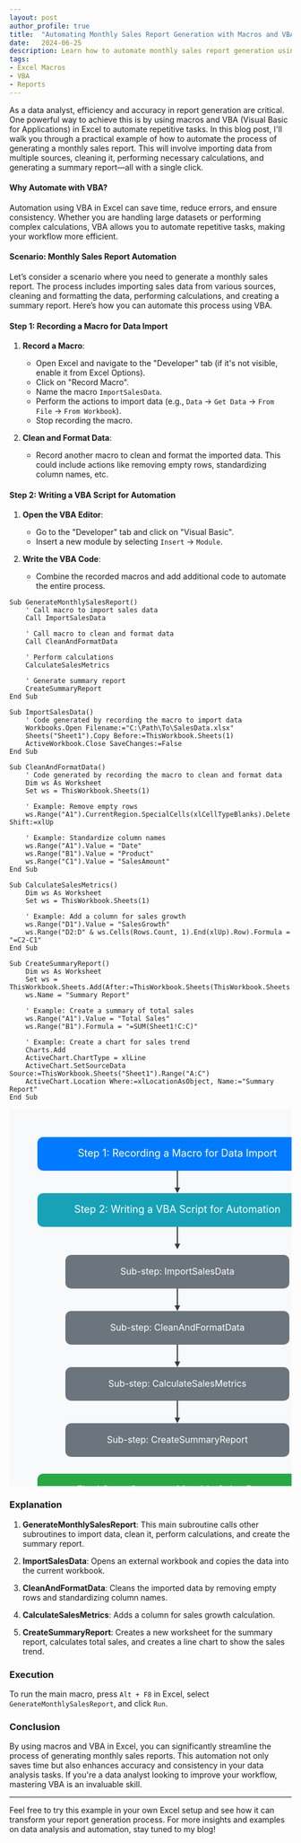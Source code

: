 ```yaml
---
layout: post
author_profile: true
title:  "Automating Monthly Sales Report Generation with Macros and VBA in Excel"
date:   2024-06-25
description: Learn how to automate monthly sales report generation using macros and VBA in Excel, enhancing efficiency and accuracy.
tags: 
- Excel Macros
- VBA
- Reports 
---
```


<!-- Google tag (gtag.js) -->
<script async src="https://www.googletagmanager.com/gtag/js?id=G-7WZFJ98W4K"></script>
<script>
  window.dataLayer = window.dataLayer || [];
  function gtag(){dataLayer.push(arguments);}
  gtag('js', new Date());

  gtag('config', 'G-7WZFJ98W4K');
</script>

As a data analyst, efficiency and accuracy in report generation are critical. One powerful way to achieve this is by using macros and VBA (Visual Basic for Applications) in Excel to automate repetitive tasks. In this blog post, I'll walk you through a practical example of how to automate the process of generating a monthly sales report. This will involve importing data from multiple sources, cleaning it, performing necessary calculations, and generating a summary report—all with a single click.

#### Why Automate with VBA?

Automation using VBA in Excel can save time, reduce errors, and ensure consistency. Whether you are handling large datasets or performing complex calculations, VBA allows you to automate repetitive tasks, making your workflow more efficient.

#### Scenario: Monthly Sales Report Automation

Let’s consider a scenario where you need to generate a monthly sales report. The process includes importing sales data from various sources, cleaning and formatting the data, performing calculations, and creating a summary report. Here’s how you can automate this process using VBA.

#### Step 1: Recording a Macro for Data Import

1. **Record a Macro**:
   - Open Excel and navigate to the "Developer" tab (if it's not visible, enable it from Excel Options).
   - Click on "Record Macro".
   - Name the macro `ImportSalesData`.
   - Perform the actions to import data (e.g., `Data` -> `Get Data` -> `From File` -> `From Workbook`).
   - Stop recording the macro.

2. **Clean and Format Data**:
   - Record another macro to clean and format the imported data. This could include actions like removing empty rows, standardizing column names, etc.

#### Step 2: Writing a VBA Script for Automation

1. **Open the VBA Editor**:
   - Go to the "Developer" tab and click on "Visual Basic".
   - Insert a new module by selecting `Insert` -> `Module`.

2. **Write the VBA Code**:
   - Combine the recorded macros and add additional code to automate the entire process.

```vba
Sub GenerateMonthlySalesReport()
    ' Call macro to import sales data
    Call ImportSalesData

    ' Call macro to clean and format data
    Call CleanAndFormatData

    ' Perform calculations
    CalculateSalesMetrics

    ' Generate summary report
    CreateSummaryReport
End Sub

Sub ImportSalesData()
    ' Code generated by recording the macro to import data
    Workbooks.Open Filename:="C:\Path\To\SalesData.xlsx"
    Sheets("Sheet1").Copy Before:=ThisWorkbook.Sheets(1)
    ActiveWorkbook.Close SaveChanges:=False
End Sub

Sub CleanAndFormatData()
    ' Code generated by recording the macro to clean and format data
    Dim ws As Worksheet
    Set ws = ThisWorkbook.Sheets(1)
    
    ' Example: Remove empty rows
    ws.Range("A1").CurrentRegion.SpecialCells(xlCellTypeBlanks).Delete Shift:=xlUp
    
    ' Example: Standardize column names
    ws.Range("A1").Value = "Date"
    ws.Range("B1").Value = "Product"
    ws.Range("C1").Value = "SalesAmount"
End Sub

Sub CalculateSalesMetrics()
    Dim ws As Worksheet
    Set ws = ThisWorkbook.Sheets(1)
    
    ' Example: Add a column for sales growth
    ws.Range("D1").Value = "SalesGrowth"
    ws.Range("D2:D" & ws.Cells(Rows.Count, 1).End(xlUp).Row).Formula = "=C2-C1"
End Sub

Sub CreateSummaryReport()
    Dim ws As Worksheet
    Set ws = ThisWorkbook.Sheets.Add(After:=ThisWorkbook.Sheets(ThisWorkbook.Sheets.Count))
    ws.Name = "Summary Report"
    
    ' Example: Create a summary of total sales
    ws.Range("A1").Value = "Total Sales"
    ws.Range("B1").Formula = "=SUM(Sheet1!C:C)"
    
    ' Example: Create a chart for sales trend
    Charts.Add
    ActiveChart.ChartType = xlLine
    ActiveChart.SetSourceData Source:=ThisWorkbook.Sheets("Sheet1").Range("A:C")
    ActiveChart.Location Where:=xlLocationAsObject, Name:="Summary Report"
End Sub
```

<svg width="600" height="800" xmlns="http://www.w3.org/2000/svg">
  <!-- Background rectangle -->
  <rect width="600" height="800" fill="#f8f9fa" />

  <!-- Step 1: Recording a Macro for Data Import -->
  <rect x="50" y="50" width="500" height="60" rx="10" fill="#007bff" />
  <text x="300" y="85" font-size="18" text-anchor="middle" fill="white">Step 1: Recording a Macro for Data Import</text>

  <!-- Arrow -->
  <line x1="300" y1="110" x2="300" y2="140" stroke="#343a40" stroke-width="2" />
  <polygon points="295,140 305,140 300,150" fill="#343a40" />

  <!-- Step 2: Writing a VBA Script for Automation -->
  <rect x="50" y="150" width="500" height="60" rx="10" fill="#17a2b8" />
  <text x="300" y="185" font-size="18" text-anchor="middle" fill="white">Step 2: Writing a VBA Script for Automation</text>

  <!-- Arrow -->
  <line x1="300" y1="210" x2="300" y2="240" stroke="#343a40" stroke-width="2" />
  <polygon points="295,240 305,240 300,250" fill="#343a40" />

  <!-- Sub-step: ImportSalesData -->
  <rect x="100" y="260" width="400" height="60" rx="10" fill="#6c757d" />
  <text x="300" y="295" font-size="16" text-anchor="middle" fill="white">Sub-step: ImportSalesData</text>

  <!-- Arrow -->
  <line x1="300" y1="320" x2="300" y2="350" stroke="#343a40" stroke-width="2" />
  <polygon points="295,350 305,350 300,360" fill="#343a40" />

  <!-- Sub-step: CleanAndFormatData -->
  <rect x="100" y="360" width="400" height="60" rx="10" fill="#6c757d" />
  <text x="300" y="395" font-size="16" text-anchor="middle" fill="white">Sub-step: CleanAndFormatData</text>

  <!-- Arrow -->
  <line x1="300" y1="420" x2="300" y2="450" stroke="#343a40" stroke-width="2" />
  <polygon points="295,450 305,450 300,460" fill="#343a40" />

  <!-- Sub-step: CalculateSalesMetrics -->
  <rect x="100" y="460" width="400" height="60" rx="10" fill="#6c757d" />
  <text x="300" y="495" font-size="16" text-anchor="middle" fill="white">Sub-step: CalculateSalesMetrics</text>

  <!-- Arrow -->
  <line x1="300" y1="520" x2="300" y2="550" stroke="#343a40" stroke-width="2" />
  <polygon points="295,550 305,550 300,560" fill="#343a40" />

  <!-- Sub-step: CreateSummaryReport -->
  <rect x="100" y="560" width="400" height="60" rx="10" fill="#6c757d" />
  <text x="300" y="595" font-size="16" text-anchor="middle" fill="white">Sub-step: CreateSummaryReport</text>

  <!-- Final Step: Generate Monthly Sales Report -->
  <rect x="50" y="650" width="500" height="60" rx="10" fill="#28a745" />
  <text x="300" y="685" font-size="18" text-anchor="middle" fill="white">Final Step: Generate Monthly Sales Report</text>
</svg>

### Explanation

1. **GenerateMonthlySalesReport**: This main subroutine calls other subroutines to import data, clean it, perform calculations, and create the summary report.

2. **ImportSalesData**: Opens an external workbook and copies the data into the current workbook.

3. **CleanAndFormatData**: Cleans the imported data by removing empty rows and standardizing column names.

4. **CalculateSalesMetrics**: Adds a column for sales growth calculation.

5. **CreateSummaryReport**: Creates a new worksheet for the summary report, calculates total sales, and creates a line chart to show the sales trend.

### Execution

To run the main macro, press `Alt + F8` in Excel, select `GenerateMonthlySalesReport`, and click `Run`.

### Conclusion

By using macros and VBA in Excel, you can significantly streamline the process of generating monthly sales reports. This automation not only saves time but also enhances accuracy and consistency in your data analysis tasks. If you're a data analyst looking to improve your workflow, mastering VBA is an invaluable skill.

---

Feel free to try this example in your own Excel setup and see how it can transform your report generation process. For more insights and examples on data analysis and automation, stay tuned to my blog! 
